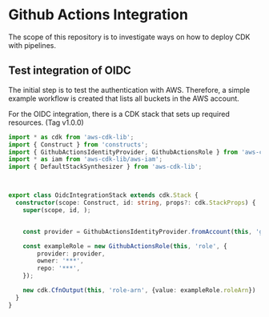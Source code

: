 # Github Actions Integration
The scope of this repository is to investigate ways on how to deploy CDK with pipelines.

## Test integration of OIDC
The initial step is to test the authentication with AWS. Therefore, a simple example workflow is created that lists all buckets in the AWS account.

For the OIDC integration, there is a CDK stack that sets up required resources. (Tag v1.0.0)
```typescript
import * as cdk from 'aws-cdk-lib';
import { Construct } from 'constructs';
import { GithubActionsIdentityProvider, GithubActionsRole } from 'aws-cdk-github-oidc';
import * as iam from 'aws-cdk-lib/aws-iam';
import { DefaultStackSynthesizer } from 'aws-cdk-lib';



export class OidcIntegrationStack extends cdk.Stack {
  constructor(scope: Construct, id: string, props?: cdk.StackProps) {
    super(scope, id, );


    const provider = GithubActionsIdentityProvider.fromAccount(this, 'github-provider');

    const exampleRole = new GithubActionsRole(this, 'role', {
        provider: provider,
        owner: '***',
        repo: '***',
    });

    new cdk.CfnOutput(this, 'role-arn', {value: exampleRole.roleArn})
  }
}

```